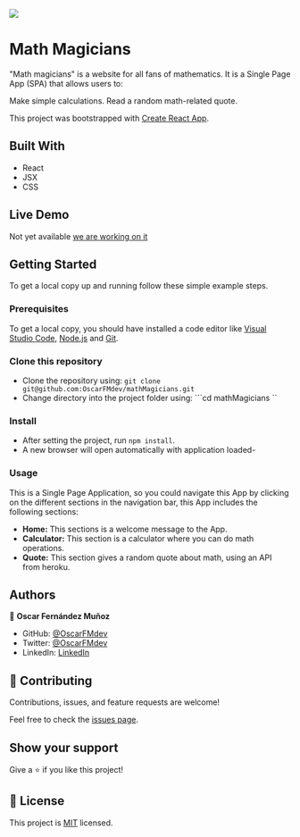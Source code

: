 ![](https://img.shields.io/badge/Microverse-blueviolet)

# Math Magicians

"Math magicians" is a website for all fans of mathematics. It is a Single Page App (SPA) that allows users to:

Make simple calculations.
Read a random math-related quote.

This project was bootstrapped with [Create React App](https://github.com/facebook/create-react-app).


## Built With

- React
- JSX
- CSS

## Live Demo

Not yet available [we are working on it](https://giphy.com/gifs/reactionseditor-cat-typing-ule4vhcY1xEKQ)


## Getting Started

To get a local copy up and running follow these simple example steps.

### Prerequisites
To get a local copy, you should have installed a code editor like [Visual Studio Code](https://code.visualstudio.com/download), [Node.js](https://nodejs.org/en/download/) and [Git](https://git-scm.com/downloads).
### Clone this repository
- Clone the repository using: ``` git clone git@github.com:OscarFMdev/mathMagicians.git ```
- Change directory into the project folder using: ```cd mathMagicians ``
### Install
- After setting the project, run ``` npm install ```.
- A new browser will open automatically with application loaded-

### Usage
This is a Single Page Application, so you could navigate this App by clicking on the different sections in the navigation bar, this App includes the following sections:
- **Home:** This sections is a welcome message to the App.
- **Calculator:** This section is a calculator where you can do math operations.
- **Quote:** This section gives a random quote about math, using an API from heroku.

## Authors

👤 **Oscar Fernández Muñoz**

- GitHub: [@OscarFMdev](https://github.com/OscarFMdev)
- Twitter: [@OscarFMdev](https://twitter.com/OscarFMdev)
- LinkedIn: [LinkedIn](https://linkedin.com/in/OscarFMdev)

## 🤝 Contributing

Contributions, issues, and feature requests are welcome!

Feel free to check the [issues page](../../issues/).

## Show your support

Give a ⭐️ if you like this project!

<!-- ## Acknowledgments -->


## 📝 License

This project is [MIT](./MIT.md) licensed.

